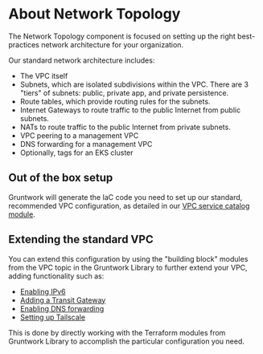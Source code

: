 # About Network Topology

The Network Topology component is focused on setting up the right best-practices network architecture for your organization.

Our standard network architecture includes:

- The VPC itself
- Subnets, which are isolated subdivisions within the VPC. There are 3 "tiers" of subnets: public, private app, and private persistence.
- Route tables, which provide routing rules for the subnets.
- Internet Gateways to route traffic to the public Internet from public subnets.
- NATs to route traffic to the public Internet from private subnets.
- VPC peering to a management VPC
- DNS forwarding for a management VPC
- Optionally, tags for an EKS cluster

## Out of the box setup

Gruntwork will generate the IaC code you need to set up our standard, recommended VPC configuration, as detailed in our [VPC service catalog module](/reference/services/networking/virtual-private-cloud-vpc).

## Extending the standard VPC

You can extend this configuration by using the "building block" modules from the VPC topic in the Gruntwork Library to further extend your VPC, adding functionality such as:

- [Enabling IPv6](/reference/modules/terraform-aws-vpc/vpc-app/#ipv6-design)
- [Adding a Transit Gateway](/reference/modules/terraform-aws-vpc/transit-gateway/)
- [Enabling DNS forwarding](/reference/modules/terraform-aws-vpc/vpc-dns-forwarder/)
- [Setting up Tailscale](/reference/services/security/tailscale-subnet-router)

This is done by directly working with the Terraform modules from Gruntwork Library to accomplish the particular configuration you need.

